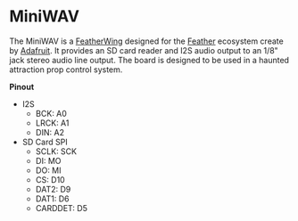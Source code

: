 # MiniWAV

The MiniWAV is a [FeatherWing](https://learn.adafruit.com/adafruit-feather/featherwings) designed for the [Feather](https://learn.adafruit.com/adafruit-feather) ecosystem create by [Adafruit](https://www.adafruit.com). It provides an SD card reader and I2S audio output to an 1/8" jack stereo audio line output. The board is designed to be used in a haunted attraction prop control system.

**Pinout**
- I2S
  - BCK: A0
  - LRCK: A1
  - DIN: A2
- SD Card SPI
  - SCLK: SCK
  - DI: MO
  - DO: MI
  - CS: D10
  - DAT2: D9
  - DAT1: D6
  - CARDDET: D5
